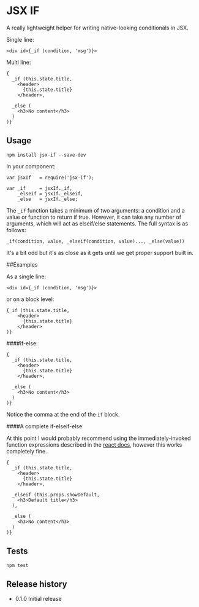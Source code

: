 JSX IF
=========

A really lightweight helper for writing native-looking conditionals in JSX.

Single line:

`<div id={_if (condition, 'msg')}>`

Multi line:

    {
      _if (this.state.title,
        <header>
          {this.state.title}
        </header>,

      _else (
        <h3>No content</h3>
      )
    )}

## Usage

`npm install jsx-if --save-dev`

In your component:

    var jsxIf   = require('jsx-if');

    var _if     = jsxIf._if,
        _elseif = jsxIf._elseif,
        _else   = jsxIf._else;

The `_if` function takes a minimum of two arguments: a condition and a value or function to return if true. However, it can take any number of arguments, which will act as elseif/else statements. The full syntax is as follows:

    _if(condition, value, _elseif(condition, value)..., _else(value))

It's a bit odd but it's as close as it gets until we get proper support built in.

##Examples

As a single line:

`<div id={_if (condition, 'msg')}>`

or on a block level:

    {_if (this.state.title,
        <header>
          {this.state.title}
        </header>
    )}


####If-else:

    {
      _if (this.state.title,
        <header>
          {this.state.title}
        </header>,

      _else (
        <h3>No content</h3>
      )
    )}

Notice the comma at the end of the `if` block.

####A complete if-elseif-else

At this point I would probably recommend using the immediately-invoked function expressions described in the [react docs](https://facebook.github.io/react/tips/if-else-in-JSX.html), however this works completely fine.

    {
      _if (this.state.title,
        <header>
          {this.state.title}
        </header>,

      _elseif (this.props.showDefault,
        <h3>Default title</h3>
      ),

      _else (
        <h3>No content</h3>
      )
    )}


## Tests

    npm test

## Release history

* 0.1.0 Initial release
